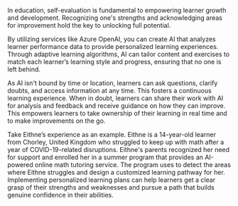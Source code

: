 In education, self-evaluation is fundamental to empowering learner growth and development. Recognizing one's strengths and acknowledging areas for improvement hold the key to unlocking full potential.

By utilizing services like Azure OpenAI, you can create AI that analyzes learner performance data to provide personalized learning experiences. Through adaptive learning algorithms, AI can tailor content and exercises to match each learner’s learning style and progress, ensuring that no one is left behind.

As AI isn't bound by time or location, learners can ask questions, clarify doubts, and access information at any time. This fosters a continuous learning experience. When in doubt, learners can share their work with AI for analysis and feedback and receive guidance on how they can improve. This empowers learners to take ownership of their learning in real time and to make improvements on the go.

Take Eithne’s experience as an example. Eithne is a 14-year-old learner from Chorley, United Kingdom who struggled to keep up with math after a year of COVID-19-related disruptions. Eithne's parents recognized her need for support and enrolled her in a summer program that provides an AI-powered online math tutoring service. The program uses to detect the areas where Eithne struggles and design a customized learning pathway for her. Implementing personalized learning plans can help learners get a clear grasp of their strengths and weaknesses and pursue a path that builds genuine confidence in their abilities.